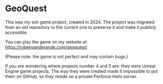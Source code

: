 # GeoQuest
This was my sixt game project, created in 2024. The project was migrated from an old repository to the current one to preserve it and make it publicly accessible.

You can play the game on my website at:
https://rubenvanderande.com/geoquest/

(Please note: the game is not perfect and may contain bugs.)

If you are wondering where projects number 4 and 5 are: they were Unreal Engine game projects. The way they were created made it impossible to put them on GitHub, so they reside on a private Perforce Helix server.
